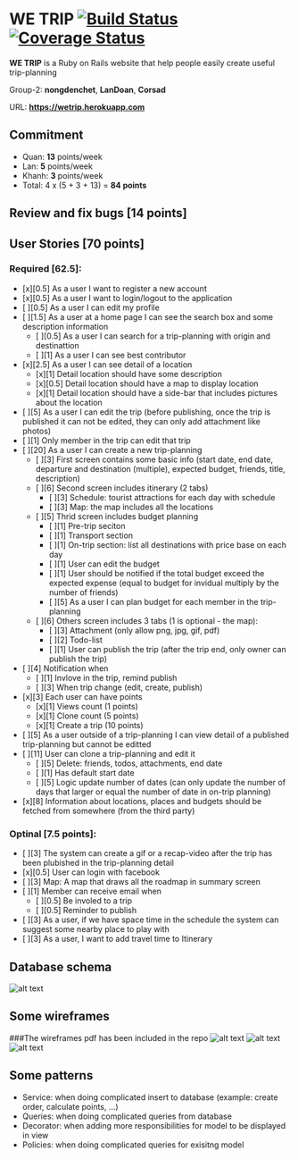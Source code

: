 # WE TRIP [![Build Status](https://travis-ci.org/we-trip/we-trip.svg?branch=master)](https://travis-ci.org/we-trip/we-trip) [![Coverage Status](https://coveralls.io/repos/github/we-trip/we-trip/badge.svg?branch=master)](https://coveralls.io/github/we-trip/we-trip?branch=master)

**WE TRIP** is a Ruby on Rails website that help people easily create useful trip-planning

Group-2: **nongdenchet**, **LanDoan**, **Corsad** 

URL: **https://wetrip.herokuapp.com**

## Commitment
* Quan: **13** points/week
* Lan: **5** points/week
* Khanh: **3** points/week
* Total: 4 x (5 + 3 + 13) = **84 points**

## Review and fix bugs [14 points]

## User Stories [70 points]

### Required [62.5]:
* [x][0.5] As a user I want to register a new account
* [x][0.5] As a user I want to login/logout to the application
* [ ][0.5] As a user I can edit my profile
* [ ][1.5] As a user at a home page I can see the search box and some description information
	* [ ][0.5] As a user I can search for a trip-planning with origin and destinattion
	* [ ][1] As a user I can see best contributor
* [x][2.5] As a user I can see detail of a location
	* [x][1] Detail location should have some description
	* [x][0.5] Detail location should have a map to display location
	* [x][1] Detail location should have a side-bar that includes pictures about the location
* [ ][5] As a user I can edit the trip (before publishing, once the trip is published it can not be edited, they can only add attachment like photos)
* [ ][1] Only member in the trip can edit that trip
* [ ][20] As a user I can create a new trip-planning
	* [ ][3] First screen contains some basic info (start date, end date, departure and destination (multiple), expected budget, friends, title, description)
	* [ ][6] Second screen includes itinerary (2 tabs)
		* [ ][3] Schedule: tourist attractions for each day with schedule
		* [ ][3] Map: the map includes all the locations
	* [ ][5] Thrid screen includes budget planning
		* [ ][1] Pre-trip seciton
		* [ ][1] Transport section
		* [ ][1] On-trip section: list all destinations with price base on each day
		* [ ][1] User can edit the budget 
		* [ ][1] User should be notified if the total budget exceed the expected expense (equal to budget for invidual multiply by the number of friends)
		* [ ][5] As a user I can plan budget for each member in the trip-planning 
	* [ ][6] Others screen includes 3 tabs (1 is optional - the map):
		* [ ][3] Attachment (only allow png, jpg, gif, pdf)
		* [ ][2] Todo-list
		* [ ][1] User can publish the trip (after the trip end, only owner can publish the trip)
* [ ][4] Notification when
	* [ ][1] Invlove in the trip, remind publish
	* [ ][3] When trip change (edit, create, publish)
* [x][3] Each user can have points
	* [x][1] Views count (1 points)
	* [x][1] Clone count (5 points)
	* [x][1] Create a trip (10 points)
* [ ][5] As a user outside of a trip-planning I can view detail of a published trip-planning but cannot be editted
* [ ][11] User can clone a trip-planning and edit it
	* [ ][5] Delete: friends, todos, attachments, end date
	* [ ][1] Has default start date
	* [ ][5] Logic update number of dates (can only update the number of days that larger or equal the number of date in on-trip planning)
* [x][8] Information about locations, places and budgets should be fetched from somewhere (from the third party)

### Optinal [7.5 points]:
* [ ][3] The system can create a gif or a recap-video after the trip has been plubished in the trip-planning detail
* [x][0.5] User can login with facebook
* [ ][3] Map: A map that draws all the roadmap in summary screen
* [ ][1] Member can receive email when
	* [ ][0.5] Be involed to a trip
	* [ ][0.5] Reminder to publish
* [ ][3] As a user, if we have space time in the schedule the system can suggest some nearby place to play with  
* [ ][3] As a user, I want to add travel time to Itinerary 

## Database schema
![alt text](https://github.com/we-trip/we-trip/blob/develop/db_schema.png "Data")

## Some wireframes
###The wireframes pdf has been included in the repo
![alt text](http://s24.postimg.org/c48v9utc1/Screenshot_2016_04_05_07_13_11.png "Data")
![alt text](http://s24.postimg.org/j4s9ow5q9/Screenshot_2016_04_05_07_13_17.png "Data")
![alt text](http://s24.postimg.org/4a89oglj5/Screenshot_2016_04_05_07_13_24.png "Data")

## Some patterns
* Service: when doing complicated insert to database (example: create order, calculate points, ...)
* Queries: when doing complicated queries from database
* Decorator: when adding more responsibilities for model to be displayed in view
* Policies: when doing complicated queries for exisitng model
